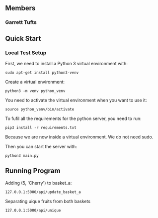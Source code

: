 ## Members
### Garrett Tufts

## Quick Start
### Local Test Setup
First, we need to install a Python 3 virtual environment with:
```
sudo apt-get install python3-venv
```

Create a virtual environment:
```
python3 -m venv python_venv
```

You need to activate the virtual environment when you want to use it:
```
source python_venv/bin/activate
```

To fufil all the requirements for the python server, you need to run:
```
pip3 install -r requirements.txt
```
Because we are now inside a virtual environment. We do not need sudo.

Then you can start the server with:
```
python3 main.py
```
## Running Program
Adding (5, 'Cherry') to basket_a:
```
127.0.0.1:5000/api/update_basket_a
```
Separating uique fruits from both baskets
```
127.0.0.1:5000/api/unique
```
